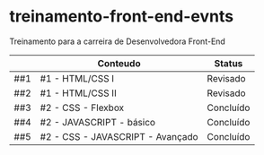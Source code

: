 # treinamento-front-end-evnts
Treinamento para a carreira de Desenvolvedora Front-End

|                |**Conteudo**                       |**Status**                   |
|----------------|-----------------------------------|-----------------------------|
|##1             |#1 - HTML/CSS I                    |Revisado                     |
|##2             |#1 - HTML/CSS II                   |Revisado                     |
|##3             |#2 - CSS - Flexbox                 |Concluído                    |
|##4             |#2 - JAVASCRIPT - básico           |Concluído                    |
|##5             |#2 - CSS - JAVASCRIPT - Avançado   |Concluído                    |
